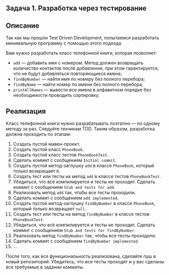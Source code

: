## Задача 1. Разработка через тестирование

## Описание

Так как мы прошли Test Driven Development, попытаемся разработать минимальную программу с помощью этого подхода.

Вам нужно разработать класс телефонной книги, которая позволяет:

* `add` — добавить имя с номером. Метод должен возвращать количество контактов после добавления, при этом гарантируется, что не будут добавляться повторяющиеся имена;
* `findByNumber` — найти имя по номеру без полного перебора;
* `findByName` — найти номер по имени без полного перебора;
* `printAllNames` — вывести все имена в алфавитном порядке без необходимости проводить сортировку.

## Реализация

Класс телефонной книги нужно разрабатывать поэтапно — по одному методу за раз. Следуйте техникам TDD. Таким образом, разработка должна проходить по этапам:

1. Создать пустой мавен-проект.
2. Создать пустой класс `PhoneBook`.
3. Создать пустой класс тестов `PhoneBookTest`.
4. Сделать коммит с сообщением `Initial commit`.
5. Создать пустой метод-заглушку `add` в классе `PhoneBook`, который только возвращает `0`.
6. Создать тест или тесты на метод `add` в классе тестов `PhoneBookTest`.
7. Убедиться, что всё компилируется и тесты не проходят. Сделать коммит с сообщением `Stub and tests for add`.
8. Реализовать метод `add` так, чтобы все тесты проходили.
9. Сделать коммит с сообщением `add implemented`.
10. Создать пустой метод-заглушку `findByNumber` в классе `PhoneBook`, который только возвращает `null`.
11. Создать тест или тесты на метод `findByNumber` в классе тестов `PhoneBookTest`.
12. Убедиться, что всё компилируется и тесты не проходят. Сделать коммит с сообщением `Stub and tests for findByNumber`.
13. Реализовать метод `findByNumber` так, чтобы все тесты проходили.
14. Сделать коммит с сообщением `findByNumber implemented`.
15. ...

После того, как вся функциональность реализована, сделайте пуш в новый репозиторий. Убедитесь, что все тесты проходят и у вас сделаны все требуемые в задании коммиты.